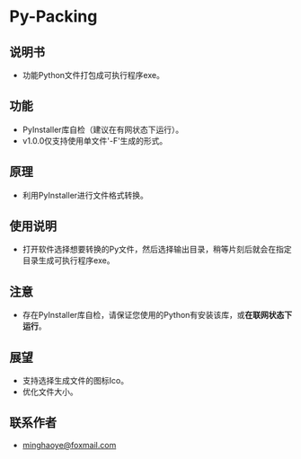 # Py-Packing

## 说明书

* 功能Python文件打包成可执行程序exe。  

## 功能

* PyInstaller库自检（建议在有网状态下运行）。
* v1.0.0仅支持使用单文件'-F'生成的形式。
  
## 原理

* 利用PyInstaller进行文件格式转换。

## 使用说明

* 打开软件选择想要转换的Py文件，然后选择输出目录，稍等片刻后就会在指定目录生成可执行程序exe。

## 注意

* 存在PyInstaller库自检，请保证您使用的Python有安装该库，或**在联网状态下运行**。

## 展望

* 支持选择生成文件的图标Ico。  
* 优化文件大小。

## 联系作者

* [minghaoye@foxmail.com](mailto:minghaoye@foxmail.com)
